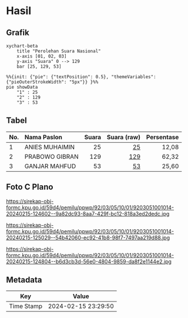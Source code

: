 # Hasil

## Grafik

```mermaid
xychart-beta
    title "Perolehan Suara Nasional"
    x-axis [01, 02, 03]
    y-axis "Suara" 0 --> 129
    bar [25, 129, 53]
```

```mermaid
%%{init: {"pie": {"textPosition": 0.5}, "themeVariables": {"pieOuterStrokeWidth": "5px"}} }%%
pie showData
    "1" : 25
    "2" : 129
    "3" : 53
```

## Tabel

| No. | Nama Paslon    | Suara | Suara (raw) | Persentase |
|:--- |:-------------- | -----:| -----------:| ----------:|
| 1   | ANIES MUHAIMIN | 25    | [25][p-1]   | 12,08      |
| 2   | PRABOWO GIBRAN | 129   | [129][p-2]  | 62,32      |
| 3   | GANJAR MAHFUD  | 53    | [53][p-3]   | 25,60      |


[p-1]: https://github.com/gigit-pemilu/pemilu-2024/blob/main/pilpres/hitung-suara/sub/92-papua-barat/sub/03-fak-fak/sub/05-fak-fak-tengah/sub/1001-danaweria/sub/014-tps/sub/paslon-1.txt
[p-2]: https://github.com/gigit-pemilu/pemilu-2024/blob/main/pilpres/hitung-suara/sub/92-papua-barat/sub/03-fak-fak/sub/05-fak-fak-tengah/sub/1001-danaweria/sub/014-tps/sub/paslon-2.txt
[p-3]: https://github.com/gigit-pemilu/pemilu-2024/blob/main/pilpres/hitung-suara/sub/92-papua-barat/sub/03-fak-fak/sub/05-fak-fak-tengah/sub/1001-danaweria/sub/014-tps/sub/paslon-3.txt

## Foto C Plano

https://sirekap-obj-formc.kpu.go.id/59d4/pemilu/ppwp/92/03/05/10/01/9203051001014-20240215-124602--9a82dc93-8aa7-429f-bc12-818a3ed2dedc.jpg

https://sirekap-obj-formc.kpu.go.id/59d4/pemilu/ppwp/92/03/05/10/01/9203051001014-20240215-125029--54b42060-ec92-41b8-98f7-7497aa219d88.jpg

https://sirekap-obj-formc.kpu.go.id/59d4/pemilu/ppwp/92/03/05/10/01/9203051001014-20240215-124804--b6d3cb3d-56e0-4804-9859-da8f2e1144e2.jpg


## Metadata

| Key        | Value               |
| ---------- | ------------------- |
| Time Stamp | 2024-02-15 23:29:50 |



